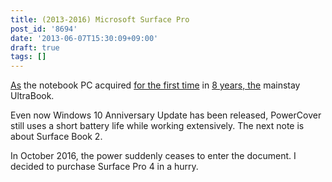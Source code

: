 ```yaml
---
title: (2013-2016) Microsoft Surface Pro
post_id: '8694'
date: '2013-06-07T15:30:09+09:00'
draft: true
tags: []
---
```


[As](https://danmaq.com/palx190dr) the notebook PC acquired [for the first time](https://danmaq.com/palx190dr) in [8 years, the](https://danmaq.com/palx190dr) mainstay UltraBook.

Even now Windows 10 Anniversary Update has been released, PowerCover still uses a short battery life while working extensively. The next note is about Surface Book 2.

In October 2016, the power suddenly ceases to enter the document. I decided to purchase Surface Pro 4 in a hurry.
